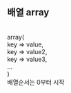 ## 배열 array
<br>array(
  <br>key => value,
  <br>key => value2,
  <br>key => value3,
  <br>...
  <br>)
<br>배열순서는 0부터 시작
